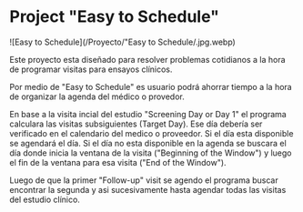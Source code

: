 # Project "Easy to Schedule"

![Easy to Schedule](/Proyecto/"Easy to Schedule/.jpg.webp)

Este proyecto esta diseñado para resolver problemas cotidianos a la hora de programar visitas para ensayos clínicos.

Por medio de "Easy to Schedule" es usuario podrá ahorrar tiempo a la hora de organizar la agenda del médico o provedor.

En base a la visita incial del estudio "Screening Day or Day 1" el programa calculara las visitas subsiguientes (Target Day). Ese día debería ser verificado en el calendario del medico o proveedor. Si el día esta disponible se agendará el día. Si el día no esta disponible en la agenda se buscara el día donde inicia la ventana de la visita ("Beginning of the Window") y luego el fin de la ventana para esa visita ("End of the Window").

Luego de que la primer "Follow-up" visit se agendo el programa buscar encontrar la segunda y asi sucesivamente hasta agendar todas las visitas del estudio clínico.

